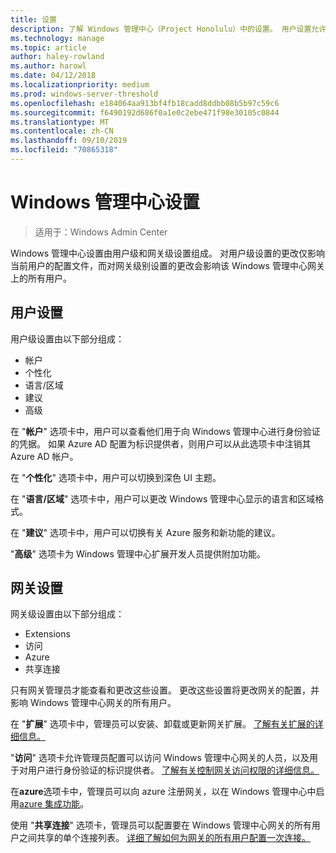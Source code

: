 ```yaml
---
title: 设置
description: 了解 Windows 管理中心（Project Honolulu）中的设置。 用户设置允许用户更改其语言/区域和其他首选项。 网关设置允许管理员配置网关。
ms.technology: manage
ms.topic: article
author: haley-rowland
ms.author: harowl
ms.date: 04/12/2018
ms.localizationpriority: medium
ms.prod: windows-server-threshold
ms.openlocfilehash: e184064aa913bf4fb18cadd8ddbb08b5b97c59c6
ms.sourcegitcommit: f6490192d686f0a1e0c2ebe471f98e30105c0844
ms.translationtype: MT
ms.contentlocale: zh-CN
ms.lasthandoff: 09/10/2019
ms.locfileid: "70865318"
---
```

# <a name="windows-admin-center-settings"></a>Windows 管理中心设置

> 适用于：Windows Admin Center

Windows 管理中心设置由用户级和网关级设置组成。 对用户级设置的更改仅影响当前用户的配置文件，而对网关级别设置的更改会影响该 Windows 管理中心网关上的所有用户。

## <a name="user-settings"></a>用户设置

用户级设置由以下部分组成：

- 帐户
- 个性化
- 语言/区域
- 建议
- 高级

在 "**帐户**" 选项卡中，用户可以查看他们用于向 Windows 管理中心进行身份验证的凭据。 如果 Azure AD 配置为标识提供者，则用户可以从此选项卡中注销其 Azure AD 帐户。

在 "**个性化**" 选项卡中，用户可以切换到深色 UI 主题。

在 "**语言/区域**" 选项卡中，用户可以更改 Windows 管理中心显示的语言和区域格式。

在 "**建议**" 选项卡中，用户可以切换有关 Azure 服务和新功能的建议。

"**高级**" 选项卡为 Windows 管理中心扩展开发人员提供附加功能。

## <a name="gateway-settings"></a>网关设置

网关级设置由以下部分组成：

- Extensions
- 访问
- Azure
- 共享连接

只有网关管理员才能查看和更改这些设置。 更改这些设置将更改网关的配置，并影响 Windows 管理中心网关的所有用户。

在 "**扩展**" 选项卡中，管理员可以安装、卸载或更新网关扩展。 [了解有关扩展的详细信息。](using-extensions.md)

"**访问**" 选项卡允许管理员配置可以访问 Windows 管理中心网关的人员，以及用于对用户进行身份验证的标识提供者。 [了解有关控制网关访问权限的详细信息。](user-access-control.md)

在**azure**选项卡中，管理员可以向 azure 注册网关，以在 Windows 管理中心中启用[azure 集成功能](azure-integration.md)。

使用 "**共享连接**" 选项卡，管理员可以配置要在 Windows 管理中心网关的所有用户之间共享的单个连接列表。 [详细了解如何为网关的所有用户配置一次连接。](shared-connections.md)